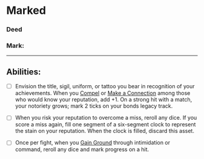 # Marked
### Deed
### Mark:
<hr>

## Abilities:
- [ ] Envision the title, sigil, uniform, or tattoo you bear in recognition of your achievements. When you [Compel](Compel.md) or [Make a Connection](Make_a_Connection.md) among those who would know your reputation, add +1. On a strong hit with a match, your notoriety grows; mark 2 ticks on your bonds legacy track.

- [ ] When you risk your reputation to overcome a miss, reroll any dice. If you score a miss again, fill one segment of a six-segment clock to represent the stain on your reputation. When the clock is filled, discard this asset.

- [ ] Once per fight, when you [Gain Ground](Gain_Ground.md) through intimidation or command, reroll any dice and mark progress on a hit.

